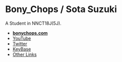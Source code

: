 # Bony_Chops / Sota Suzuki
A Student in NNCT18J(5J).

- **[bonychops.com](https://bonychops.com)**
- [YouTube](https://www.youtube.com/channel/UCVtSxqezSf8yJb0LGFplpIw)
- [Twitter](https://twitter.com/BonyChops)
- [KeyBase](https://keybase.io/bonychops/sigs/106b6eaae17a867e5db570324a3d543e07d515f8d6b0eede5393f624c04288730f)
- [Other Links](https://bonychops.com/socials)

